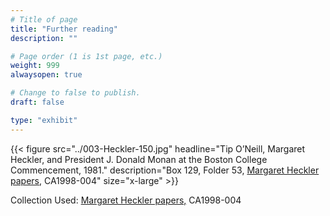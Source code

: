 ```yaml
---
# Title of page
title: "Further reading"
description: ""

# Page order (1 is 1st page, etc.)
weight: 999
alwaysopen: true

# Change to false to publish.
draft: false

type: "exhibit"
---
```


{{< figure src="../003-Heckler-150.jpg" headline="Tip O’Neill, Margaret Heckler, and President J. Donald Monan at the Boston College Commencement, 1981." description="Box 129, Folder 53, [Margaret Heckler papers,](https://bc-primo.hosted.exlibrisgroup.com/permalink/f/l6ucgu/ALMA-BC21361016800001021) CA1998-004"  size="x-large" >}}

Collection Used: [Margaret Heckler papers,](https://bc-primo.hosted.exlibrisgroup.com/permalink/f/l6ucgu/ALMA-BC21361016800001021) CA1998-004 

